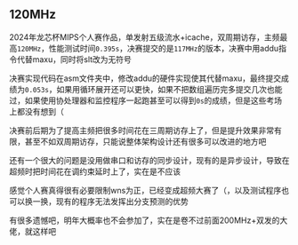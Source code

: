 120MHz
----------------

2024年龙芯杯MIPS个人赛作品，单发射五级流水+icache，双周期访存，主频最高`120MHz`，性能测试时间`0.395s`，决赛提交的是`117MHz`的版本，决赛中用addu指令代替maxu，同时将slt改为无符号

决赛实现代码在asm文件夹中，修改addu的硬件实现使其代替maxu，最终提交成绩为`0.053s`，如果用循环展开还可以更快，如果不把数组遍历完多提交几次也能过，如果使用协处理器和监控程序一起跑甚至可以得到`0s`的成绩，但是这些考场上都没有想到（

决赛前后期为了提高主频把很多时间花在三周期访存上了，但是提升效果非常有限，甚至不如双周期访存，只能说整体架构设计还有很多可以改进的地方吧

还有一个很大的问题是没用做串口和访存的同步设计，现有的是异步设计，导致在超频时把时间花在调约束延时上了，实在是不应该

感觉个人赛真得很有必要限制wns为正，已经变成超频大赛了（，以及测试程序也可以换一换，现有的程序无法发挥出分支预测的优势

有很多遗憾吧，明年大概率也不会参加了，实在是卷不过前面200MHz+双发的大佬，就这样吧
